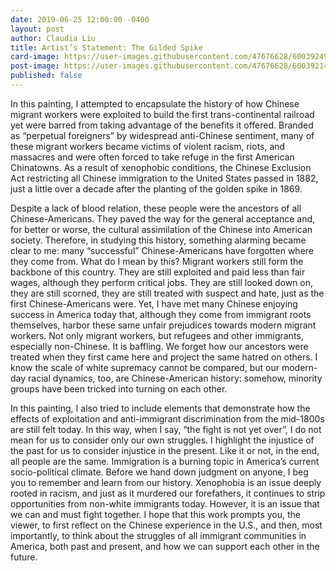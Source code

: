 ```yaml
---
date: 2019-06-25 12:00:00 -0400
layout: post
author: Claudia Liu
title: Artist’s Statement: The Gilded Spike
card-image: https://user-images.githubusercontent.com/47676628/60039249-42148000-9684-11e9-9237-bd41dd8b5189.jpg
post-image: https://user-images.githubusercontent.com/47676628/60039214-31640a00-9684-11e9-9b6d-a38129c4daa3.jpg
published: false
---
```

In this painting, I attempted to encapsulate the history of how Chinese migrant workers were exploited to build the first trans-continental railroad yet were barred from taking advantage of the benefits it offered. Branded as “perpetual foreigners” by widespread anti-Chinese sentiment, many of these migrant workers became victims of violent racism, riots, and massacres and were often forced to take refuge in the first American Chinatowns. As a result of xenophobic conditions, the Chinese Exclusion Act restricting all Chinese immigration to the United States passed in 1882, just a little over a decade after the planting of the golden spike in 1869.  
<!--more-->
Despite a lack of blood relation, these people were the ancestors of all Chinese-Americans. They paved the way for the general acceptance and, for better or worse, the cultural assimilation of the Chinese into American society. Therefore, in studying this history, something alarming became clear to me: many “successful” Chinese-Americans have forgotten where they come from. What do I mean by this? Migrant workers still form the backbone of this country. They are still exploited and paid less than fair wages, although they perform critical jobs. They are still looked down on, they are still scorned, they are still treated with suspect and hate, just as the first Chinese-Americans were. Yet, I have met many Chinese enjoying success in America today that, although they come from immigrant roots themselves, harbor these same unfair prejudices towards modern migrant workers. Not only migrant workers, but refugees and other immigrants, especially non-Chinese. It is baffling. We forget how our ancestors were treated when they first came here and project the same hatred on others. I know the scale of white supremacy cannot be compared, but our modern-day racial dynamics, too, are Chinese-American history: somehow, minority groups have been tricked into turning on each other. 

In this painting, I also tried to include elements that demonstrate how the effects of exploitation and anti-immigrant discrimination from the mid-1800s are still felt today. In this way, when I say, “the fight is not yet over”, I do not mean for us to consider only our own struggles. I highlight the injustice of the past for us to consider injustice in the present. Like it or not, in the end, all people are the same. Immigration is a burning topic in America’s current socio-political climate. Before we hand down judgment on anyone, I beg you to remember and learn from our history. Xenophobia is an issue deeply rooted in racism, and just as it murdered our forefathers, it continues to strip opportunities from non-white immigrants today. However, it is an issue that we can and must fight together. I hope that this work prompts you, the viewer, to first reflect on the Chinese experience in the U.S., and then, most importantly, to think about the struggles of all immigrant communities in America, both past and present, and how we can support each other in the future. 
